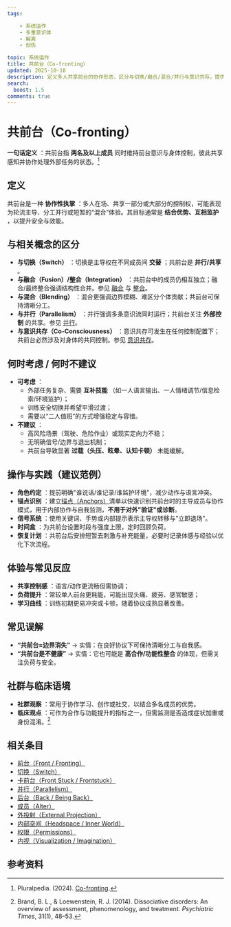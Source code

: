 ```yaml
---
tags:

    - 系统运作
    - 多重意识体
    - 解离
    - 创伤

topic: 系统运作
title: 共前台（Co-fronting）
updated: 2025-10-18
description: 定义多人共享前台的协作形态，区分与切换/融合/混合/并行与意识共存，提供分工、信号与负荷管理建议以及误解澄清。
search:
  boost: 1.5
comments: true
---
```


# 共前台（Co-fronting）

**一句话定义** ：共前台指 **两名及以上成员** 同时维持前台意识与身体控制，彼此共享感知并协作处理外部任务的状态。[^pluralpedia-cofront]

## 定义

共前台是一种 **协作性执掌** ：多人在场、共享一部分或大部分的控制权，可能表现为轮流主导、分工并行或短暂的“混合”体验。其目标通常是 **结合优势、互相监护** ，以提升安全与效能。

## 与相关概念的区分

- **与切换（Switch）** ：切换是主导权在不同成员间 **交替** ；共前台是 **并行/共享** 。
- **与融合（Fusion）/整合（Integration）** ：共前台中的成员仍相互独立；融合/最终整合强调结构性合并。参见 [融合](Fusion.md) 与 [整合](Integration.md)。
- **与混合（Blending）** ：混合更强调边界模糊、难区分个体贡献；共前台可保持清晰分工。
- **与并行（Parallelism）** ：并行强调多条意识流同时运行；共前台关注 **外部控制** 的共享。参见 [并行](Parallelism.md)。
- **与意识共存（Co-Consciousness）** ：意识共存可发生在任何控制配置下；共前台必然涉及对身体的共同控制。参见 [意识共存](Co-Consciousness.md)。

## 何时考虑 / 何时不建议

- **可考虑** ：
    - 外部任务复杂、需要 **互补技能** （如一人语言输出、一人情绪调节/信息检索/环境监护）；
    - 训练安全切换并希望平滑过渡；
    - 需要以“二人值班”的方式增强稳定与容错。
- **不建议** ：
    - 高风险场景（驾驶、危险作业）或现实定向力不稳；
    - 无明确信号/边界与退出机制；
    - 共前台导致显著 **过载（头压、眩晕、认知卡顿）** 未能缓解。

## 操作与实践（建议范例）

- **角色约定** ：提前明确"谁说话/谁记录/谁监护环境"，减少动作与语言冲突。
- **锚点识别** ：建立[锚点（Anchors）](Anchors.md)清单以快速识别共前台时的主导成员与协作模式，用于内部协作与自我监测，**不用于对外"验证"或诊断**。
- **信号系统** ：使用关键词、手势或内部提示表示主导权转移与"立即退场"。
- **时间盒** ：为共前台设置时段与强度上限，定时回顾负荷。
- **恢复计划** ：共前台后安排短暂去刺激与补充能量，必要时记录体感与经验以优化下次流程。

## 体验与常见反应

- **共享控制感** ：语言/动作更流畅但需协调；
- **负荷提升** ：常较单人前台更耗能，可能出现头痛、疲劳、感官敏感；
- **学习曲线** ：训练初期更易冲突或卡顿，随着协议成熟显著改善。

## 常见误解

- **“共前台=边界消失”** → 实情：在良好协议下可保持清晰分工与自我感。
- **“共前台是不健康”** → 实情：它也可能是 **高合作/功能性整合** 的体现，但需关注负荷与安全。

## 社群与临床语境

- **社群观察** ：常用于协作学习、创作或社交，以结合多名成员的优势。
- **临床观点** ：可作为合作与功能提升的指标之一，但需监测是否造成症状加重或身份混淆。[^brand2014]

## 相关条目

- [前台（Front / Fronting）](Front-Fronting.md)
- [切换（Switch）](Switch.md)
- [卡前台（Front Stuck / Frontstuck）](Frontstuck.md)
- [并行（Parallelism）](Parallelism.md)
- [后台（Back / Being Back）](Back-Being-Back.md)
- [成员（Alter）](Alter.md)
- [外投射（External Projection）](External-Projection.md)
- [内部空间（Headspace / Inner World）](Headspace-Inner-World.md)
- [权限（Permissions）](Permissions.md)
- [内视（Visualization / Imagination）](Visualization-Imagination.md)

## 参考资料

[^pluralpedia-cofront]: Pluralpedia. (2024). [Co-fronting](https://pluralpedia.org/w/Co-fronting).
[^brand2014]: Brand, B. L., & Loewenstein, R. J. (2014). Dissociative disorders: An overview of assessment, phenomenology, and treatment. _Psychiatric Times_, 31(1), 48–53.
